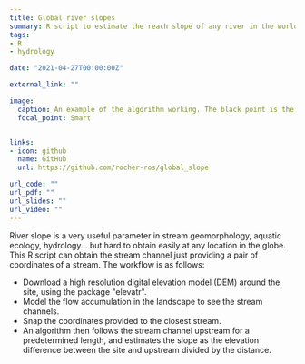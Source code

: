 ```yaml
---
title: Global river slopes
summary: R script to estimate the reach slope of any river in the world
tags:
- R
- hydrology

date: "2021-04-27T00:00:00Z"

external_link: ""

image:
  caption: An example of the algorithm working. The black point is the low site, and the red the site upstream. The raster shows the flow accumulation in the landscape
  focal_point: Smart


links:
- icon: github
  name: GitHub
  url: https://github.com/rocher-ros/global_slope

url_code: ""
url_pdf: ""
url_slides: ""
url_video: ""
---
```



River slope is a very useful parameter in stream geomorphology, aquatic ecology, hydrology... but hard to obtain easily at any location in the globe. This R script can obtain the stream channel just providing a pair of coordinates of a stream. The workflow is as follows:

- Download a high resolution digital elevation model (DEM) around the site, using the package "elevatr".
- Model the flow accumulation in the landscape to see the stream channels.
- Snap the coordinates provided to the closest stream.
- An algorithm then follows the stream channel upstream for a predetermined length, and estimates the slope as the elevation difference between the site and upstream divided by the distance.

